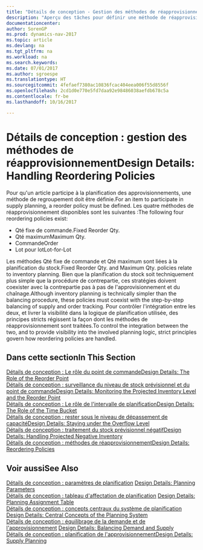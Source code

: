 ```yaml
---
title: "Détails de conception - Gestion des méthodes de réapprovisionnement"
description: "Aperçu des tâches pour définir une méthode de réapprovisionnement dans la planification des approvisionnements."
documentationcenter: 
author: SorenGP
ms.prod: dynamics-nav-2017
ms.topic: article
ms.devlang: na
ms.tgt_pltfrm: na
ms.workload: na
ms.search.keywords: 
ms.date: 07/01/2017
ms.author: sgroespe
ms.translationtype: HT
ms.sourcegitcommit: 4fefaef7380ac10836fcac404eea006f55d8556f
ms.openlocfilehash: 2cd1d0e770e5fd7daa92e98486038aefdb678c5a
ms.contentlocale: fr-be
ms.lasthandoff: 10/16/2017

---
```

# <a name="design-details-handling-reordering-policies"></a><span data-ttu-id="75ca4-103">Détails de conception : gestion des méthodes de réapprovisionnement</span><span class="sxs-lookup"><span data-stu-id="75ca4-103">Design Details: Handling Reordering Policies</span></span>
<span data-ttu-id="75ca4-104">Pour qu'un article participe à la planification des approvisionnements, une méthode de regroupement doit être définie.</span><span class="sxs-lookup"><span data-stu-id="75ca4-104">For an item to participate in supply planning, a reorder policy must be defined.</span></span> <span data-ttu-id="75ca4-105">Les quatre méthodes de réapprovisionnement disponibles sont les suivantes :</span><span class="sxs-lookup"><span data-stu-id="75ca4-105">The following four reordering policies exist:</span></span>  
  
* <span data-ttu-id="75ca4-106">Qté fixe de commande.</span><span class="sxs-lookup"><span data-stu-id="75ca4-106">Fixed Reorder Qty.</span></span>  
* <span data-ttu-id="75ca4-107">Qté maximum</span><span class="sxs-lookup"><span data-stu-id="75ca4-107">Maximum Qty.</span></span>  
* <span data-ttu-id="75ca4-108">Commande</span><span class="sxs-lookup"><span data-stu-id="75ca4-108">Order</span></span>  
* <span data-ttu-id="75ca4-109">Lot pour lot</span><span class="sxs-lookup"><span data-stu-id="75ca4-109">Lot-for-Lot</span></span>  
  
<span data-ttu-id="75ca4-110">Les méthodes Qté fixe de commande et Qté maximum sont liées à la planification du stock.</span><span class="sxs-lookup"><span data-stu-id="75ca4-110">Fixed Reorder Qty. and Maximum Qty. policies relate to inventory planning.</span></span> <span data-ttu-id="75ca4-111">Bien que la planification du stock soit techniquement plus simple que la procédure de contrepartie, ces stratégies doivent coexister avec la contrepartie pas à pas de l'approvisionnement et du chaînage.</span><span class="sxs-lookup"><span data-stu-id="75ca4-111">Although inventory planning is technically simpler than the balancing procedure, these policies must coexist with the step-by-step balancing of supply and order tracking.</span></span> <span data-ttu-id="75ca4-112">Pour contrôler l'intégration entre les deux, et livrer la visibilité dans la logique de planification utilisée, des principes stricts régissent la façon dont les méthodes de réapprovisionnement sont traitées.</span><span class="sxs-lookup"><span data-stu-id="75ca4-112">To control the integration between the two, and to provide visibility into the involved planning logic, strict principles govern how reordering policies are handled.</span></span>  
  
## <a name="in-this-section"></a><span data-ttu-id="75ca4-113">Dans cette section</span><span class="sxs-lookup"><span data-stu-id="75ca4-113">In This Section</span></span>  
[<span data-ttu-id="75ca4-114">Détails de conception : Le rôle du point de commande</span><span class="sxs-lookup"><span data-stu-id="75ca4-114">Design Details: The Role of the Reorder Point</span></span>](design-details-the-role-of-the-reorder-point.md)  
[<span data-ttu-id="75ca4-115">Détails de conception : surveillance du niveau de stock prévisionnel et du point de commande</span><span class="sxs-lookup"><span data-stu-id="75ca4-115">Design Details: Monitoring the Projected Inventory Level and the Reorder Point</span></span>](design-details-monitoring-the-projected-inventory-level-and-the-reorder-point.md)  
[<span data-ttu-id="75ca4-116">Détails de conception : Le rôle de l'intervalle de planification</span><span class="sxs-lookup"><span data-stu-id="75ca4-116">Design Details: The Role of the Time Bucket</span></span>](design-details-the-role-of-the-time-bucket.md)  
[<span data-ttu-id="75ca4-117">Détails de conception : rester sous le niveau de dépassement de capacité</span><span class="sxs-lookup"><span data-stu-id="75ca4-117">Design Details: Staying under the Overflow Level</span></span>](design-details-staying-under-the-overflow-level.md)  
[<span data-ttu-id="75ca4-118">Détails de conception : traitement du stock prévisionnel négatif</span><span class="sxs-lookup"><span data-stu-id="75ca4-118">Design Details: Handling Projected Negative Inventory</span></span>](design-details-handling-projected-negative-inventory.md)  
[<span data-ttu-id="75ca4-119">Détails de conception : méthodes de réapprovisionnement</span><span class="sxs-lookup"><span data-stu-id="75ca4-119">Design Details: Reordering Policies</span></span>](design-details-reordering-policies.md)  
  
## <a name="see-also"></a><span data-ttu-id="75ca4-120">Voir aussi</span><span class="sxs-lookup"><span data-stu-id="75ca4-120">See Also</span></span>  
<span data-ttu-id="75ca4-121">[Détails de conception : paramètres de planification](design-details-planning-parameters.md) </span><span class="sxs-lookup"><span data-stu-id="75ca4-121">[Design Details: Planning Parameters](design-details-planning-parameters.md) </span></span>  
<span data-ttu-id="75ca4-122">[Détails de conception : tableau d'affectation de planification](design-details-planning-assignment-table.md) </span><span class="sxs-lookup"><span data-stu-id="75ca4-122">[Design Details: Planning Assignment Table](design-details-planning-assignment-table.md) </span></span>  
<span data-ttu-id="75ca4-123">[Détails de conception : concepts centraux du système de planification](design-details-central-concepts-of-the-planning-system.md) </span><span class="sxs-lookup"><span data-stu-id="75ca4-123">[Design Details: Central Concepts of the Planning System](design-details-central-concepts-of-the-planning-system.md) </span></span>  
<span data-ttu-id="75ca4-124">[Détails de conception : équilibrage de la demande et de l'approvisionnement](design-details-balancing-demand-and-supply.md) </span><span class="sxs-lookup"><span data-stu-id="75ca4-124">[Design Details: Balancing Demand and Supply](design-details-balancing-demand-and-supply.md) </span></span>  
[<span data-ttu-id="75ca4-125">Détails de conception : planification de l'approvisionnement</span><span class="sxs-lookup"><span data-stu-id="75ca4-125">Design Details: Supply Planning</span></span>](design-details-supply-planning.md)
